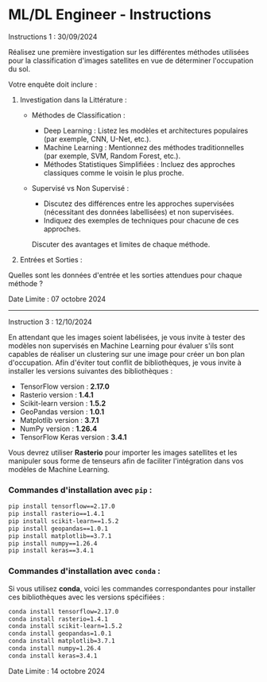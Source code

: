 
# ML/DL Engineer - Instructions

Instructions 1 : 30/09/2024  
 
   Réalisez une première investigation sur les différentes méthodes utilisées pour la classification d'images satellites en vue de déterminer l'occupation du sol. 
   
   Votre enquête doit inclure :
   
1. Investigation dans la Littérature :

   - Méthodes de Classification :  
     - Deep Learning : Listez les modèles et architectures populaires (par exemple, CNN, U-Net, etc.).
     - Machine Learning : Mentionnez des méthodes traditionnelles (par exemple, SVM, Random Forest, etc.).
     - Méthodes Statistiques Simplifiées : Incluez des approches classiques comme le voisin le plus proche.

   - Supervisé vs Non Supervisé :  
     - Discutez des différences entre les approches supervisées (nécessitant des données labellisées) et non supervisées.
     - Indiquez des exemples de techniques pour chacune de ces approches.

      Discuter des avantages et limites de chaque méthode.

2. Entrées et Sorties :
   
  Quelles sont les données d'entrée et les sorties attendues pour chaque méthode ?


Date Limite : 07 octobre 2024


------------------------------------------------------------------------------------------------------------------------------------

Instruction 3 : 12/10/2024

En attendant que les images soient labélisées, je vous invite à  tester des modèles non supervisés en Machine Learning pour évaluer s'ils sont capables de réaliser un clustering sur une image pour créer un bon plan d'occupation. Afin d'éviter tout conflit de bibliothèques, je vous invite à installer les versions suivantes des bibliothèques :

- TensorFlow version : **2.17.0**
- Rasterio version : **1.4.1**
- Scikit-learn version : **1.5.2**
- GeoPandas version : **1.0.1**
- Matplotlib version : **3.7.1**
- NumPy version : **1.26.4**
- TensorFlow Keras version : **3.4.1**

Vous devrez  utiliser **Rasterio** pour importer les images satellites et les manipuler sous forme de tenseurs afin de faciliter l'intégration dans vos modèles de Machine Learning.

### Commandes d'installation avec `pip` :

```bash
pip install tensorflow==2.17.0
pip install rasterio==1.4.1
pip install scikit-learn==1.5.2
pip install geopandas==1.0.1
pip install matplotlib==3.7.1
pip install numpy==1.26.4
pip install keras==3.4.1
```

### Commandes d'installation avec `conda` :

Si vous utilisez **conda**, voici les commandes correspondantes pour installer ces bibliothèques avec les versions spécifiées :

```bash
conda install tensorflow=2.17.0
conda install rasterio=1.4.1
conda install scikit-learn=1.5.2
conda install geopandas=1.0.1
conda install matplotlib=3.7.1
conda install numpy=1.26.4
conda install keras=3.4.1
```

Date Limite : 14 octobre 2024
